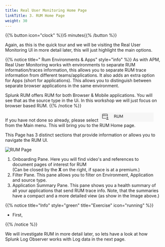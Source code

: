 ```yaml
---
title: Real User Monitoring Home Page
linkTitle: 3. RUM Home Page
weight: 30
---
```

 
{{% button icon="clock" %}}5 minutes{{% /button %}}

Again, as this is the quick tour and we will be visiting the Real User Monitoring UI in more detail later, this will just highlight the main options.

{{% notice title=" Rum Environments & Apps" style="info" %}}
As with APM, Real User Monitoring works with environments to separate RUM information/traces information, this allows you to separate RUM trace information from different teams/applications. It also adds an extra option for Apps (short for applications). This allows you to distinguish between separate browser applications in the same environment.

Splunk RUM offers RUM for both Browser & Mobile applications.  You will see that as the source type in the Ui. In this workshop we will just focus on browser based  RUM.
{{% /notice %}}

If you have not done so already, please select ![RUM](../images/rum-icon.png?classes=inline&height=25px) from the Main menu. This will bring you to the RUM Home page.

This Page has 3 distinct sections that provide information or allows you to navigate the RUM UI.

![RUM Page](../images/rum-main-page.png?width=30vw)

1. Onboarding Pane. Here you will find video's and references to document pages of interest for RUM  
(Can be closed by the **X** on the right, if space is at a premium.)
2. Filter Pane. This pane allows you to filter on Environment, Application and source type.
3. Application Summary Pane. This pane shows you a health summary of all your  applications that send RUM trace info. Note, that the summaries have a compact and a more detailed view (as show in the Image above.)

{{% notice title="Info" style="green" title="Exercise" icon="running" %}}

* First,

{{% /notice %}}

We will investigate RUM in more detail later, so lets have a look at how Splunk Log Observer works with Log data in the next page.

